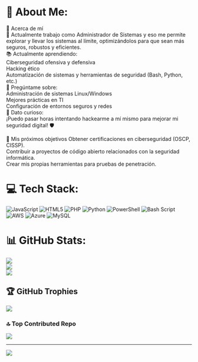 # 💫 About Me:
🌟 Acerca de mí<br>🔧 Actualmente trabajo como Administrador de Sistemas y eso me permite explorar y llevar los sistemas al límite, optimizándolos para que sean más seguros, robustos y eficientes.<br>📚 Actualmente aprendiendo:<br>Ciberseguridad ofensiva y defensiva<br>Hacking ético <br>Automatización de sistemas y herramientas de seguridad (Bash, Python, etc.)<br>💬 Pregúntame sobre:<br>Administración de sistemas Linux/Windows<br>Mejores prácticas en TI<br>Configuración de entornos seguros y redes<br>🎉 Dato curioso:<br>¡Puedo pasar horas intentando hackearme a mí mismo para mejorar mi seguridad digital! 🛡️

🎯 Mis próximos objetivos
Obtener certificaciones en ciberseguridad (OSCP, CISSP).<br>
Contribuir a proyectos de código abierto relacionados con la seguridad informática.<br>
Crear mis propias herramientas para pruebas de penetración.<br>

# 💻 Tech Stack:
![JavaScript](https://img.shields.io/badge/javascript-%23323330.svg?style=for-the-badge&logo=javascript&logoColor=%23F7DF1E) ![HTML5](https://img.shields.io/badge/html5-%23E34F26.svg?style=for-the-badge&logo=html5&logoColor=white) ![PHP](https://img.shields.io/badge/php-%23777BB4.svg?style=for-the-badge&logo=php&logoColor=white) ![Python](https://img.shields.io/badge/python-3670A0?style=for-the-badge&logo=python&logoColor=ffdd54) ![PowerShell](https://img.shields.io/badge/PowerShell-%235391FE.svg?style=for-the-badge&logo=powershell&logoColor=white) ![Bash Script](https://img.shields.io/badge/bash_script-%23121011.svg?style=for-the-badge&logo=gnu-bash&logoColor=white) ![AWS](https://img.shields.io/badge/AWS-%23FF9900.svg?style=for-the-badge&logo=amazon-aws&logoColor=white) ![Azure](https://img.shields.io/badge/azure-%230072C6.svg?style=for-the-badge&logo=microsoftazure&logoColor=white) ![MySQL](https://img.shields.io/badge/mysql-4479A1.svg?style=for-the-badge&logo=mysql&logoColor=white)
# 📊 GitHub Stats:
![](https://github-readme-stats.vercel.app/api?username=TBrux&theme=shadow_blue&hide_border=false&include_all_commits=false&count_private=false)<br/>
![](https://github-readme-streak-stats.herokuapp.com/?user=TBrux&theme=shadow_blue&hide_border=false)<br/>
![](https://github-readme-stats.vercel.app/api/top-langs/?username=TBrux&theme=shadow_blue&hide_border=false&include_all_commits=false&count_private=false&layout=compact)

## 🏆 GitHub Trophies
![](https://github-profile-trophy.vercel.app/?username=TBrux&theme=radical&no-frame=false&no-bg=true&margin-w=4)

### 🔝 Top Contributed Repo
![](https://github-contributor-stats.vercel.app/api?username=TBrux&limit=5&theme=dark&combine_all_yearly_contributions=true)

---
[![](https://visitcount.itsvg.in/api?id=TBrux&icon=0&color=0)](https://visitcount.itsvg.in)
